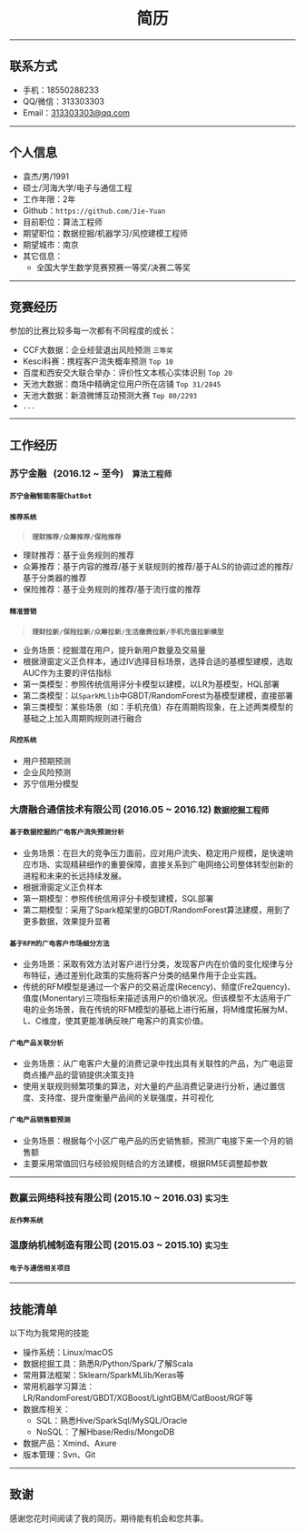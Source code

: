 <h1 align = "center"> 简历 </h1>

---
## **联系方式**
- 手机：18550288233
- QQ/微信：313303303
- Email：313303303@qq.com

---
## **个人信息**
- 袁杰/男/1991
- 硕士/河海大学/电子与通信工程
- 工作年限：2年
- Github：`https://github.com/Jie-Yuan`
- 目前职位：算法工程师
- 期望职位：数据挖掘/机器学习/风控建模工程师
- 期望城市：南京
- 其它信息：
    - 全国大学生数学竞赛预赛一等奖/决赛二等奖

---
## **竞赛经历**
参加的比赛比较多每一次都有不同程度的成长：

- CCF大数据：企业经营退出风险预测 `三等奖`
- Kesci科赛：携程客户流失概率预测 `Top 10`
- 百度和西安交大联合举办：评价性文本核心实体识别 `Top 20`
- 天池大数据：商场中精确定位用户所在店铺 `Top 31/2845`
- 天池大数据：新浪微博互动预测大赛 `Top 80/2293`
- `...`

---
## **工作经历**
### **苏宁金融    (2016.12 ~ 至今)**    `算法工程师`
#### `苏宁金融智能客服ChatBot`
#### `推荐系统`
> **`理财推荐/众筹推荐/保险推荐`**

- 理财推荐：基于业务规则的推荐
- 众筹推荐：基于内容的推荐/基于关联规则的推荐/基于ALS的协调过滤的推荐/基于分类器的推荐
- 保险推荐：基于业务规则的推荐/基于流行度的推荐

#### `精准营销`
> **`理财拉新/保险拉新/众筹拉新/生活缴费拉新/手机充值拉新模型`**

- 业务场景：挖掘潜在用户，提升新用户数量及交易量
- 根据滑窗定义正负样本，通过IV选择目标场景，选择合适的基模型建模，选取AUC作为主要的评估指标
- 第一类模型：参照传统信用评分卡模型以建模，以LR为基模型，HQL部署
- 第二类模型：以`SparkMLlib`中GBDT/RandomForest为基模型建模，直接部署
- 第三类模型：某些场景（如：手机充值）存在周期购现象，在上述两类模型的基础之上加入周期购规则进行融合

#### `风控系统`
- 用户预期预测
- 企业风险预测
- 苏宁信用分模型

### **大唐融合通信技术有限公司    (2016.05 ~ 2016.12)**    `数据挖掘工程师`
#### `基于数据挖掘的广电客户流失预测分析`
- 业务场景：在巨大的竞争压力面前，应对用户流失、稳定用户规模，是快速响应市场、实现精耕细作的重要保障，直接关系到广电网络公司整体转型创新的进程和未来的长远持续发展。
- 根据滑窗定义正负样本
- 第一期模型：参照传统信用评分卡模型建模，SQL部署
- 第二期模型：采用了Spark框架里的GBDT/RandomForest算法建模，用到了更多数据，效果提升显著

#### `基于RFM的广电客户市场细分方法`
- 业务场景：采取有效方法对客户进行分类，发现客户内在价值的变化规律与分布特征，通过差别化政策的实施将客户分类的结果作用于企业实践。
- 传统的RFM模型是通过一个客户的交易近度(Recency)、频度(Fre2quency)、值度(Monentary)三项指标来描述该用户的价值状况。但该模型不太适用于广电的业务场景，我在传统的RFM模型的基础上进行拓展，将M维度拓展为M、L、C维度，使其更能准确反映广电客户的真实价值。

#### `广电产品关联分析`
- 业务场景：从广电客户大量的消费记录中找出具有关联性的产品，为广电运营商点播产品的营销提供决策支持
- 使用关联规则频繁项集的算法，对大量的产品消费记录进行分析，通过置信度、支持度、提升度衡量产品间的关联强度，并可视化

#### `广电产品销售额预测`
- 业务场景：根据每个小区广电产品的历史销售额，预测广电接下来一个月的销售额
- 主要采用常值回归与经验规则结合的方法建模，根据RMSE调整超参数

---
### **数赢云网络科技有限公司   (2015.10 ~ 2016.03)**    `实习生`
#### `反作弊系统`

### **温康纳机械制造有限公司   (2015.03 ~ 2015.10)**    `实习生`
#### `电子与通信相关项目`

---
## **技能清单**

以下均为我常用的技能
- 操作系统：Linux/macOS
- 数据挖掘工具：熟悉R/Python/Spark/了解Scala
- 常用算法框架：Sklearn/SparkMLlib/Keras等
- 常用机器学习算法：LR/RandomForest/GBDT/XGBoost/LightGBM/CatBoost/RGF等
- 数据库相关：
    - SQL：熟悉Hive/SparkSql/MySQL/Oracle
    - NoSQL：了解Hbase/Redis/MongoDB
- 数据产品：Xmind、Axure
- 版本管理：Svn、Git






---
## **致谢**

感谢您花时间阅读了我的简历，期待能有机会和您共事。
